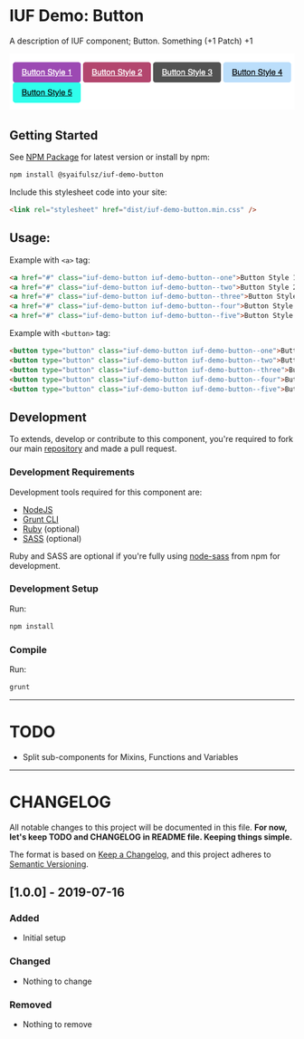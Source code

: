 # IUF Demo: Button

A description of IUF component; Button. Something (+1 Patch) +1

![Screenshot](screenshot.png)

## Getting Started

See [NPM Package](https://www.npmjs.com/package/@syaifulsz/iuf-demo-button) for latest version or install by npm:

```sh
npm install @syaifulsz/iuf-demo-button
```

Include this stylesheet code into your site:

```html
<link rel="stylesheet" href="dist/iuf-demo-button.min.css" />
```

## Usage:

Example with `<a>` tag:

```html
<a href="#" class="iuf-demo-button iuf-demo-button--one">Button Style 1</a>
<a href="#" class="iuf-demo-button iuf-demo-button--two">Button Style 2</a>
<a href="#" class="iuf-demo-button iuf-demo-button--three">Button Style 3</a>
<a href="#" class="iuf-demo-button iuf-demo-button--four">Button Style 4</a>
<a href="#" class="iuf-demo-button iuf-demo-button--five">Button Style 5</a>
```

Example with `<button>` tag:

```html
<button type="button" class="iuf-demo-button iuf-demo-button--one">Button Style 1</button>
<button type="button" class="iuf-demo-button iuf-demo-button--two">Button Style 2</button>
<button type="button" class="iuf-demo-button iuf-demo-button--three">Button Style 3</button>
<button type="button" class="iuf-demo-button iuf-demo-button--four">Button Style 4</button>
<button type="button" class="iuf-demo-button iuf-demo-button--five">Button Style 5</button>
```

## Development

To extends, develop or contribute to this component, you're required to fork our main [repository](https://github.com/syaifulsz/my-css-components) and made a pull request.

### Development Requirements

Development tools required for this component are:

- [NodeJS](https://nodejs.org/en/)
- [Grunt CLI](https://gruntjs.com)
- [Ruby](https://www.ruby-lang.org/en/) (optional)
- [SASS](https://sass-lang.com) (optional)

Ruby and SASS are optional if you're fully using [node-sass](https://github.com/sass/node-sass) from npm for development.

### Development Setup

Run:

```sh
npm install
```

### Compile

Run:

```sh
grunt
```
---

# TODO

- Split sub-components for Mixins, Functions and Variables

---

# CHANGELOG

All notable changes to this project will be documented in this file. **For now, let's keep TODO and CHANGELOG in README file. Keeping things simple.**

The format is based on [Keep a Changelog](https://keepachangelog.com/en/1.0.0/),
and this project adheres to [Semantic Versioning](https://semver.org/spec/v2.0.0.html).

## [1.0.0] - 2019-07-16
### Added
- Initial setup

### Changed
- Nothing to change

### Removed
- Nothing to remove
